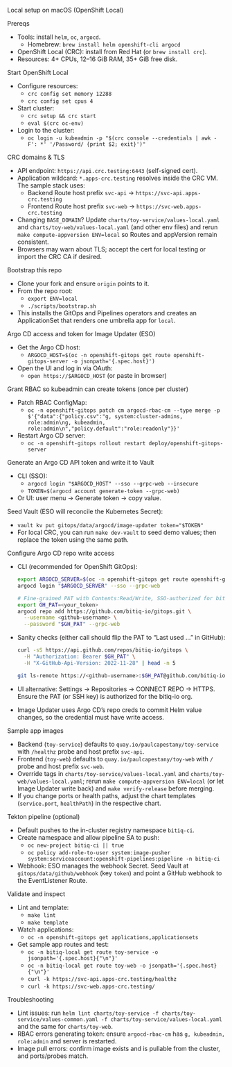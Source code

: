 Local setup on macOS (OpenShift Local)

Prereqs
- Tools: install `helm`, `oc`, `argocd`.
  - Homebrew: `brew install helm openshift-cli argocd`
- OpenShift Local (CRC): install from Red Hat (or `brew install crc`).
- Resources: 4+ CPUs, 12–16 GiB RAM, 35+ GiB free disk.

Start OpenShift Local
- Configure resources:
  - `crc config set memory 12288`
  - `crc config set cpus 4`
- Start cluster:
  - `crc setup && crc start`
  - `eval $(crc oc-env)`
- Login to the cluster:
  - `oc login -u kubeadmin -p "$(crc console --credentials | awk -F': *' '/Password/ {print $2; exit}')"`

CRC domains & TLS
- API endpoint: `https://api.crc.testing:6443` (self-signed cert).
- Application wildcard: `*.apps-crc.testing` resolves inside the CRC VM. The sample stack uses:
  - Backend Route host prefix `svc-api` → `https://svc-api.apps-crc.testing`
  - Frontend Route host prefix `svc-web` → `https://svc-web.apps-crc.testing`
- Changing `BASE_DOMAIN`? Update `charts/toy-service/values-local.yaml` and `charts/toy-web/values-local.yaml` (and other env files) and rerun `make compute-appversion ENV=local` so Routes and appVersion remain consistent.
- Browsers may warn about TLS; accept the cert for local testing or import the CRC CA if desired.

Bootstrap this repo
- Clone your fork and ensure `origin` points to it.
- From the repo root:
  - `export ENV=local`
  - `./scripts/bootstrap.sh`
- This installs the GitOps and Pipelines operators and creates an ApplicationSet that renders one umbrella app for `local`.

Argo CD access and token for Image Updater (ESO)
- Get the Argo CD host:
  - `ARGOCD_HOST=$(oc -n openshift-gitops get route openshift-gitops-server -o jsonpath='{.spec.host}')`
- Open the UI and log in via OAuth:
  - `open https://$ARGOCD_HOST` (or paste in browser)

Grant RBAC so kubeadmin can create tokens (once per cluster)
- Patch RBAC ConfigMap:
  - `oc -n openshift-gitops patch cm argocd-rbac-cm --type merge -p $'{"data":{"policy.csv":"g, system:cluster-admins, role:admin\ng, kubeadmin, role:admin\n","policy.default":"role:readonly"}}'`
- Restart Argo CD server:
  - `oc -n openshift-gitops rollout restart deploy/openshift-gitops-server`

Generate an Argo CD API token and write it to Vault
- CLI (SSO):
  - `argocd login "$ARGOCD_HOST" --sso --grpc-web --insecure`
  - `TOKEN=$(argocd account generate-token --grpc-web)`
- Or UI: user menu → Generate token → copy value.

Seed Vault (ESO will reconcile the Kubernetes Secret):
- `vault kv put gitops/data/argocd/image-updater token="$TOKEN"`
- For local CRC, you can run `make dev-vault` to seed demo values; then replace the token using the same path.

Configure Argo CD repo write access
- CLI (recommended for OpenShift GitOps):

  ```bash
  export ARGOCD_SERVER=$(oc -n openshift-gitops get route openshift-gitops-server -o jsonpath='{.spec.host}')
  argocd login "$ARGOCD_SERVER" --sso --grpc-web

  # Fine-grained PAT with Contents:Read/Write, SSO-authorized for bitiq-io org
  export GH_PAT=<your_token>
  argocd repo add https://github.com/bitiq-io/gitops.git \
    --username <github-username> \
    --password "$GH_PAT" --grpc-web
  ```

- Sanity checks (either call should flip the PAT to “Last used …” in GitHub):

  ```bash
  curl -sS https://api.github.com/repos/bitiq-io/gitops \
    -H "Authorization: Bearer $GH_PAT" \
    -H "X-GitHub-Api-Version: 2022-11-28" | head -n 5

  git ls-remote https://<github-username>:$GH_PAT@github.com/bitiq-io/gitops.git | head
  ```

- UI alternative: Settings → Repositories → CONNECT REPO → HTTPS. Ensure the PAT (or SSH key) is authorized for the bitiq-io org.
- Image Updater uses Argo CD’s repo creds to commit Helm value changes, so the credential must have write access.

Sample app images
- Backend (`toy-service`) defaults to `quay.io/paulcapestany/toy-service` with `/healthz` probe and host prefix `svc-api`.
- Frontend (`toy-web`) defaults to `quay.io/paulcapestany/toy-web` with `/` probe and host prefix `svc-web`.
- Override tags in `charts/toy-service/values-local.yaml` and `charts/toy-web/values-local.yaml`; rerun `make compute-appversion ENV=local` (or let Image Updater write back) and `make verify-release` before merging.
- If you change ports or health paths, adjust the chart templates (`service.port`, `healthPath`) in the respective chart.

Tekton pipeline (optional)
- Default pushes to the in-cluster registry namespace `bitiq-ci`.
- Create namespace and allow pipeline SA to push:
  - `oc new-project bitiq-ci || true`
  - `oc policy add-role-to-user system:image-pusher system:serviceaccount:openshift-pipelines:pipeline -n bitiq-ci`
- Webhook: ESO manages the webhook Secret. Seed Vault at `gitops/data/github/webhook` (key `token`) and point a GitHub webhook to the EventListener Route.

Validate and inspect
- Lint and template:
  - `make lint`
  - `make template`
- Watch applications:
  - `oc -n openshift-gitops get applications,applicationsets`
- Get sample app routes and test:
  - `oc -n bitiq-local get route toy-service -o jsonpath='{.spec.host}{"\n"}'`
  - `oc -n bitiq-local get route toy-web -o jsonpath='{.spec.host}{"\n"}'`
  - `curl -k https://svc-api.apps-crc.testing/healthz`
  - `curl -k https://svc-web.apps-crc.testing/`

Troubleshooting
- Lint issues: run `helm lint charts/toy-service -f charts/toy-service/values-common.yaml -f charts/toy-service/values-local.yaml` and the same for `charts/toy-web`.
- RBAC errors generating token: ensure `argocd-rbac-cm` has `g, kubeadmin, role:admin` and server is restarted.
- Image pull errors: confirm image exists and is pullable from the cluster, and ports/probes match.

